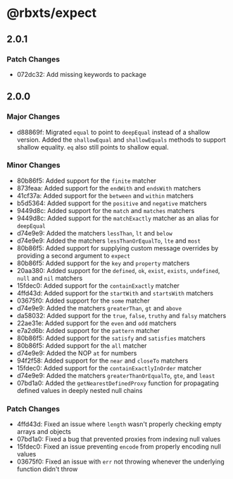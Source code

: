 # @rbxts/expect

## 2.0.1

### Patch Changes

- 072dc32: Add missing keywords to package

## 2.0.0

### Major Changes

- d88869f: Migrated `equal` to point to `deepEqual` instead of a shallow version. Added the `shallowEqual` and `shallowEquals` methods to support shallow equality. `eq` also still points to shallow equal.

### Minor Changes

- 80b86f5: Added support for the `finite` matcher
- 873feaa: Added support for the `endWith` and `endsWith` matchers
- 41cf37a: Added support for the `between` and `within` matchers
- b5d5364: Added support for the `positive` and `negative` matchers
- 9449d8c: Added support for the `match` and `matches` matchers
- 9449d8c: Added support for the `matchExactly` matcher as an alias for `deepEqual`
- d74e9e9: Added the matchers `lessThan`, `lt` and `below`
- d74e9e9: Added the matchers `lessThanOrEqualTo`, `lte` and `most`
- 80b86f5: Added support for supplying custom message overrides by providing a second argument to `expect`
- 80b86f5: Added support for the `key` and `property` matchers
- 20aa380: Added support for the `defined`, `ok`, `exist`, `exists`, `undefined`, `null` and `nil` matchers
- 15fdec0: Added support for the `containExactly` matcher
- 4ffd43d: Added support for the `startWith` and `startsWith` matchers
- 03675f0: Added support for the `some` matcher
- d74e9e9: Added the matchers `greaterThan`, `gt` and `above`
- da58032: Added support for the `true`, `false`, `truthy` and `falsy` matchers
- 22ae31e: Added support for the `even` and `odd` matchers
- e7a2d6b: Added support for the `pattern` matcher
- 80b86f5: Added support for the `satisfy` and `satisfies` matchers
- 80b86f5: Added support for the `all` matcher
- d74e9e9: Added the NOP `at` for numbers
- 94f2f58: Added support for the `near` and `closeTo` matchers
- 15fdec0: Added support for the `containExactlyInOrder` matcher
- d74e9e9: Added the matchers `greaterThanOrEqualTo`, `gte`, and `least`
- 07bd1a0: Added the `getNearestDefinedProxy` function for propagating defined values in deeply nested null chains

### Patch Changes

- 4ffd43d: Fixed an issue where `length` wasn't properly checking empty arrays and objects
- 07bd1a0: Fixed a bug that prevented proxies from indexing null values
- 15fdec0: Fixed an issue preventing `encode` from properly encoding null values
- 03675f0: Fixed an issue with `err` not throwing whenever the underlying function didn't throw
